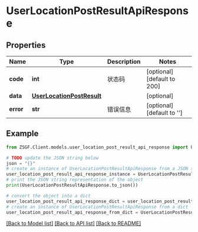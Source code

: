 # UserLocationPostResultApiResponse


## Properties

Name | Type | Description | Notes
------------ | ------------- | ------------- | -------------
**code** | **int** | 状态码 | [optional] [default to 200]
**data** | [**UserLocationPostResult**](UserLocationPostResult.md) |  | [optional] 
**error** | **str** | 错误信息 | [optional] [default to '']

## Example

```python
from ZSGF.Client.models.user_location_post_result_api_response import UserLocationPostResultApiResponse

# TODO update the JSON string below
json = "{}"
# create an instance of UserLocationPostResultApiResponse from a JSON string
user_location_post_result_api_response_instance = UserLocationPostResultApiResponse.from_json(json)
# print the JSON string representation of the object
print(UserLocationPostResultApiResponse.to_json())

# convert the object into a dict
user_location_post_result_api_response_dict = user_location_post_result_api_response_instance.to_dict()
# create an instance of UserLocationPostResultApiResponse from a dict
user_location_post_result_api_response_from_dict = UserLocationPostResultApiResponse.from_dict(user_location_post_result_api_response_dict)
```
[[Back to Model list]](../README.md#documentation-for-models) [[Back to API list]](../README.md#documentation-for-api-endpoints) [[Back to README]](../README.md)


